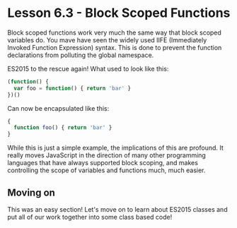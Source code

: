 # Lesson 6.3 - Block Scoped Functions

Block scoped functions work very much the same way that block scoped variables
do. You mave have seen the widely used IIFE (Immediately Invoked Function Expression)
syntax. This is done to prevent the
function declarations from polluting the global namespace.

ES2015 to the rescue again! What used to look like this:

```js
(function() {
  var foo = function() { return 'bar' }
})()
```

Can now be encapsulated like this:

```js
{
  function foo() { return 'bar' }
}
```

While this is just a simple example, the implications of this are profound.
It really moves JavaScript in the direction of many other programming
languages that have always supported block scoping, and makes controlling
the scope of variables and functions much, much easier.

## Moving on
This was an easy section! Let's move on to learn about ES2015 classes and put
all of our work together into some class based code!
